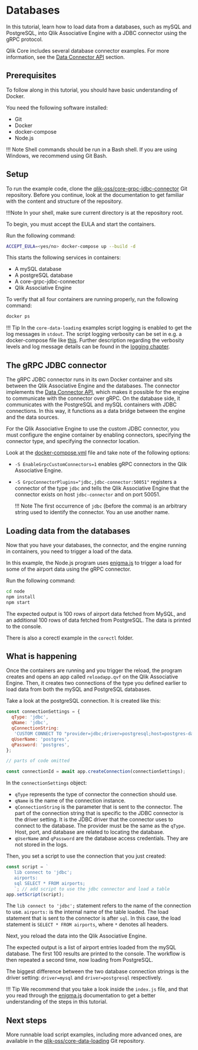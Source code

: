 # Databases

In this tutorial, learn how to load data from a databases, such as mySQL and PostgreSQL,
into Qlik Associative Engine with a JDBC connector using the gRPC protocol.

Qlik Core includes several database connector examples. For more information, see the
[Data Connector API](../../services/qix-engine/apis/data-loading/introduction.md) section.

## Prerequisites

To follow along in this tutorial, you should have basic understanding of Docker.

You need the following software installed:

* Git
* Docker
* docker-compose
* Node.js

!!! Note
    Shell commands should be run in a Bash shell.
    If you are using Windows, we recommend using Git Bash.

## Setup

To run the example code, clone the
[qlik-oss/core-grpc-jdbc-connector](https://github.com/qlik-oss/core-grpc-jdbc-connector)
Git repository. Before you continue, look at the documentation to get familiar with the content and structure of
the repository.

!!!Note
    In your shell, make sure current directory is at the repository root.

To begin, you must accept the EULA and start the containers.

Run the following command:

```sh
ACCEPT_EULA=<yes/no> docker-compose up --build -d
```

This starts the following services in containers:

* A mySQL database
* A postgreSQL database
* A core-grpc-jdbc-connector
* Qlik Associative Engine

To verify that all four containers are running properly, run the following command:

```sh
docker ps
```

!!! Tip
    In the `core-data-loading` examples script logging is enabled to get the log messages in `stdout`.
    The script logging verbosity can be set in e.g. a docker-compose file like [this](https://github.com/qlik-oss/core-data-loading/blob/master/docker-compose.yml#L8).
    Further description regarding the verbosity levels and log message details can be found in the [logging chapter](../../services/qix-engine/logging.md).

## The gRPC JDBC connector

The gRPC JDBC connector runs in its own Docker container and sits between the Qlik Associative Engine and the databases.
The connector implements the [Data Connector API](../../services/qix-engine/apis/data-loading/introduction.md),
which makes it possible for the engine to communicate with the connector over gRPC.
On the database side, it communicates with the PostgreSQL and mySQL containers
with JDBC connections. In this way, it functions as a data bridge between the engine and the data sources.

For the Qlik Associative Engine to use the custom JDBC connector,
you must configure the engine container by enabling connectors,
specifying the connector type, and specifying the connector location.

Look at the [docker-compose.yml](https://github.com/qlik-oss/core-grpc-jdbc-connector/blob/master/example/docker-compose.yml)
file and take note of the following options:

* `-S EnableGrpcCustomConnectors=1` enables gRPC connectors in the Qlik Associative Engine.
* `-S GrpcConnectorPlugins="jdbc,jdbc-connector:50051"` registers a connector of the type `jdbc` and tells
  the Qlik Associative Engine that the connector exists on host `jdbc-connector` and on port 50051.

    !!! Note
        The first occurrence of `jdbc` (before the comma) is an arbitrary string used to identify the connector.
        You an use another name.

## Loading data from the databases

Now that you have your databases, the connector, and the engine running in containers,
you need to trigger a load of the data.

In this example, the Node.js program uses [enigma.js](https://github.com/qlik-oss/enigma.js) to trigger
a load for some of the airport data using the gRPC connector.

Run the following command:

```sh
cd node
npm install
npm start
```

The expected output is 100 rows of airport data fetched from MySQL, and an additional 100 rows of data
fetched from PostgreSQL. The data is printed to the console.

There is also a corectl example in the `corectl` folder.

## What is happening

Once the containers are running and you trigger the reload, the program creates and opens an app called `reloadapp.qvf`
on the Qlik Associative Engine.
Then, it creates two connections of the type you defined earlier
to load data from both the mySQL and PostgreSQL databases.

Take a look at the postgreSQL connection. It is created like this:

```js
const connectionSettings = {
  qType: 'jdbc',
  qName: 'jdbc',
  qConnectionString:
   'CUSTOM CONNECT TO "provider=jdbc;driver=postgresql;host=postgres-database;port=5432;database=postgres"',
  qUserName: 'postgres',
  qPassword: 'postgres',
};

// parts of code omitted

const connectionId = await app.createConnection(connectionSettings);
```

In the `connectionSettings` object:

* `qType` represents the type of connector the connection should use.
* `qName` is the name of the connection instance.
* `qConnectionString` is the parameter that is sent to the connector. The part of the connection string that is
  specific to the JDBC connector is the driver setting. It is the JDBC driver that the connector uses to
  connect to the database. The provider must be the same as the `qType`. Host, port, and database are related to
  locating the database.
* `qUserName` and `qPassword` are the database access credentials. They are not stored in the logs.

Then, you set a script to use the connection that you just created:

```js
const script = `
   lib connect to 'jdbc';
   airports:
   sql SELECT * FROM airports;
   `; // add script to use the jdbc connector and load a table
app.setScript(script);
```

The `lib connect to 'jdbc';` statement refers to the name of the connection to use.
`airports:` is the internal name of the table loaded.
The load statement that is sent to the connector is after `sql`.
In this case, the load statement is `SELECT * FROM airports`, where `*` denotes all headers.

Next, you reload the data into the Qlik Associative Engine.

The expected output is a list of airport entries loaded from the mySQL database.
The first 100 results are printed to the console.
The workflow is then repeated a second time, now loading from PostgreSQL.

The biggest difference between the two database connection strings is the driver setting:
`driver=mysql` and `driver=postgresql` respectively.

!!! Tip
    We recommend that you take a look inside the `index.js` file, and that you read through the
    [enigma.js](https://github.com/qlik-oss/enigma.js)
    documentation to get a better understanding of the steps in this tutorial.

## Next steps

More runnable load script examples, including more advanced ones, are available in the
[qlik-oss/core-data-loading](https://github.com/qlik-oss/core-data-loading) Git repository.
